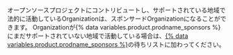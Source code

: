 オープンソースプロジェクトにコントリビュートし、サポートされている地域で法的に活動しているOrganizationは、スポンサードOrganizationになることができます。 Organizationが{% data variables.product.prodname_sponsors %}にまだサポートされていない地域で活動している場合は、[{% data variables.product.prodname_sponsors %}](https://github.com/sponsors)の待ちリストに加わってください。
